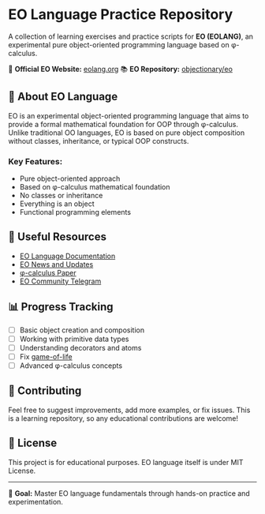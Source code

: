 # EO Language Practice Repository

A collection of learning exercises and practice scripts for **EO (EOLANG)**, an experimental pure object-oriented programming language based on φ-calculus.

🔗 **Official EO Website:** [eolang.org](https://www.eolang.org/)
📚 **EO Repository:** [objectionary/eo](https://github.com/objectionary/eo)

## 📖 About EO Language

EO is an experimental object-oriented programming language that aims to provide a formal mathematical foundation for OOP through φ-calculus. Unlike traditional OO languages, EO is based on pure object composition without classes, inheritance, or typical OOP constructs.

### Key Features:
- Pure object-oriented approach
- Based on φ-calculus mathematical foundation
- No classes or inheritance
- Everything is an object
- Functional programming elements

## 🔗 Useful Resources

- [EO Language Documentation](https://www.eolang.org/)
- [EO News and Updates](https://news.eolang.org/)
- [φ-calculus Paper](https://arxiv.org/abs/2111.13384)
- [EO Community Telegram](https://t.me/eolang_org)

## 📊 Progress Tracking

- [ ] Basic object creation and composition
- [ ] Working with primitive data types
- [ ] Understanding decorators and atoms
- [ ] Fix [game-of-life](https://github.com/objectionary/game-of-life)
- [ ] Advanced φ-calculus concepts

## 🤝 Contributing

Feel free to suggest improvements, add more examples, or fix issues. This is a learning repository, so any educational contributions are welcome!

## 📄 License

This project is for educational purposes. EO language itself is under MIT License.

---

🎯 **Goal:** Master EO language fundamentals through hands-on practice and experimentation.
